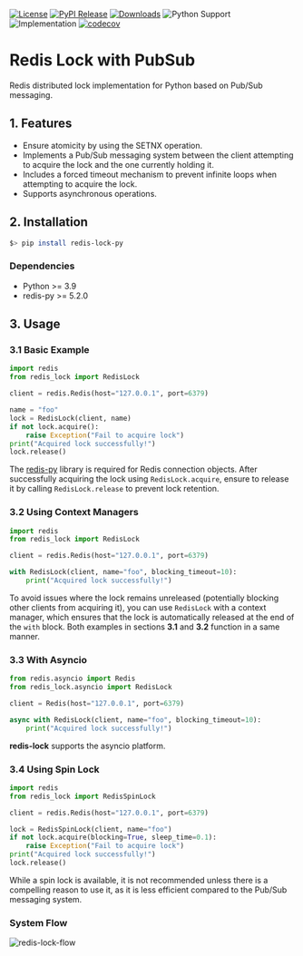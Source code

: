 [![License](https://img.shields.io/badge/license-MIT-lightgray.svg)](./LICENSE)
[![PyPI Release](https://img.shields.io/pypi/v/redis-lock-py)](https://pypi.org/project/redis-lock-py/)
[![Downloads](https://static.pepy.tech/badge/redis-lock-py)](https://pepy.tech/project/redis-lock-py)
![Python Support](https://img.shields.io/pypi/pyversions/redis-lock-py)
![Implementation](https://img.shields.io/pypi/implementation/redis-lock-py.svg)
[![codecov](https://codecov.io/gh/miintto/redis-lock-py/branch/master/graph/badge.svg?token=I9A9JKIWKF)](https://codecov.io/gh/miintto/redis-lock-py)

# Redis Lock with PubSub

Redis distributed lock implementation for Python based on Pub/Sub messaging.

## 1. Features

- Ensure atomicity by using the SETNX operation.
- Implements a Pub/Sub messaging system between the client attempting to acquire the lock and the one currently holding it.
- Includes a forced timeout mechanism to prevent infinite loops when attempting to acquire the lock.
- Supports asynchronous operations.

## 2. Installation

```bash
$> pip install redis-lock-py
```

### Dependencies
- Python >= 3.9
- redis-py >= 5.2.0

## 3. Usage

### 3.1 Basic Example

```python
import redis
from redis_lock import RedisLock

client = redis.Redis(host="127.0.0.1", port=6379)

name = "foo"
lock = RedisLock(client, name)
if not lock.acquire():
    raise Exception("Fail to acquire lock")
print("Acquired lock successfully!")
lock.release()
```

The [redis-py](https://github.com/redis/redis-py) library is required for Redis connection objects.
After successfully acquiring the lock using `RedisLock.acquire`, ensure to release it by calling `RedisLock.release` to prevent lock retention.

### 3.2 Using Context Managers

```python
import redis
from redis_lock import RedisLock

client = redis.Redis(host="127.0.0.1", port=6379)

with RedisLock(client, name="foo", blocking_timeout=10):
    print("Acquired lock successfully!")
```

To avoid issues where the lock remains unreleased (potentially blocking other clients from acquiring it),
you can use `RedisLock` with a context manager, which ensures that the lock is automatically released at the end of the `with` block.
Both examples in sections **3.1** and **3.2** function in a same manner.

### 3.3 With Asyncio

```python
from redis.asyncio import Redis
from redis_lock.asyncio import RedisLock

client = Redis(host="127.0.0.1", port=6379)

async with RedisLock(client, name="foo", blocking_timeout=10):
    print("Acquired lock successfully!")
```

**redis-lock** supports the asyncio platform.

### 3.4 Using Spin Lock

```python
import redis
from redis_lock import RedisSpinLock

client = redis.Redis(host="127.0.0.1", port=6379)

lock = RedisSpinLock(client, name="foo")
if not lock.acquire(blocking=True, sleep_time=0.1):
    raise Exception("Fail to acquire lock")
print("Acquired lock successfully!")
lock.release()
```

While a spin lock is available,
it is not recommended unless there is a compelling reason to use it, as it is less efficient compared to the Pub/Sub messaging system.

### System Flow

![redis-lock-flow](https://user-images.githubusercontent.com/37063580/215324117-ff55fc4e-cc14-42c1-8628-e472adf8b865.png)

